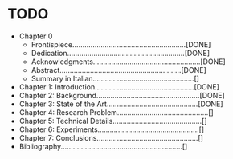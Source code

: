 # TODO

* Chapter 0
    * Frontispiece........................................................[DONE]
    * Dedication..........................................................[DONE]
    * Acknowledgments.....................................................[DONE]
    * Abstract............................................................[DONE]
    * Summary in Italian..................................................[]
* Chapter 1: Introduction.................................................[DONE]
* Chapter 2: Background...................................................[DONE]
* Chapter 3: State of the Art.............................................[DONE]
* Chapter 4: Research Problem.............................................[]
* Chapter 5: Technical Details............................................[]
* Chapter 6: Experiments..................................................[]
* Chapter 7: Conclusions..................................................[]
* Bibliography............................................................[]
